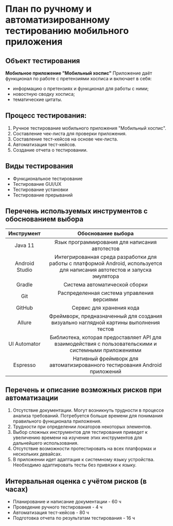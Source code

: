 # План по ручному и автоматизированному тестированию мобильного приложения

## Объект тестирования
**Мобильное приложение "Мобильный хоспис"**
Приложение даёт функционал по работе с претензиями хосписа и включает в себя:
* информацию о претензиях и функционал для работы с ними;
* новостную сводку хосписа;
* тематические цитаты.

## Процесс тестирования:
1. Ручное тестирование мобильного приложения "Мобильный хоспис".
2. Составление чек-листа для проверки приложения.
3. Составление тест-кейсов на основе чек-листа.
4. Автоматизация тест-кейсов.
5. Создание отчета о тестировании.

## Виды тестирования
* Функциональное тестирование
* Тестирование GUI/UX
* Тестирование установки
* Тестирование прерываний

## Перечень используемых инструментов с обоснованием выбора
|     **Инструмент**     |                                                                   **Обоснование выбора**                                                                   |
|:----------------------:|:----------------------------------------------------------------------------------------------------------------------------------------------------------:|
|        Java 11         |                                                       Язык программирования для написания автотестов                                                       |
|     Android Studio     |                Интегрированная среда разработки для работы с платформой Android, используется для написания автотестов и запуска эмулятора                 |
|         Gradle         |                                                               Система автоматической сборки                                                                |
|          Git           |                                                         Распределенная система управления версиями                                                         |
|         GitHub         |                                                                  Сервис для хранения кода                                                                  |
|         Allure         |                                   Фреймворк, предназначенный для создания визуально наглядной картины выполнения тестов                                    |
|      UI Automator      |                           Библиотека, которая предоставляет API для взаимодействия с пользовательскими и системными приложениями                           |
|        Espresso        |                                         Нативный фреймворк для автоматизированного тестирования Android приложений                                         |

## Перечень и описание возможных рисков при автоматизации
1. Отсутствие документации. Могут возникнуть трудности в процессе анализа требований. Потребуется больше времени для понимания правильного функционала приложения.
2. Трудности при определении локаторов некоторых элементов.
3. Выбор сложных инструментов для тестирования приведет к увеличению времени на изучение этих инструментов для дальнейшего использования.
4. Отсутствие возможности протестировать на всех платформах и нескольких девайсах.
5. В приложении идет адаптация к системному языку устройства. Необходимо адаптировать тесты без привязки к языку.

## Интервальная оценка с учётом рисков (в часах)
* Планирование и написание документации - 60 ч
* Проведение ручного тестирования - 4 ч
* Автоматизация тест-кейсов - 80 ч
* Подготовка отчета по результатам тестирования - 16 ч



